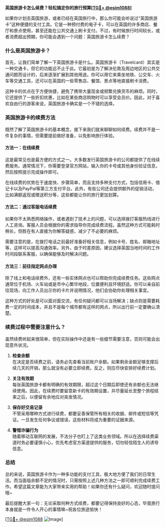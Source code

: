 **英国旅游卡怎么续费？轻松搞定你的旅行预算[[TG💪+ @esim1088](https://t.me/s/esim1088)]**

如果你计划去英国旅游，或者已经在英国旅行中，那么你可能会听说过“英国旅游卡”这种便捷的支付工具。它是一种预付费的电子卡，可以在英国的许多商店、餐厅和景点使用，甚至还能在公共交通上刷卡支付。不过，有时候旅行时间较长，或者消费超出预期，你可能会遇到一个问题：英国旅游卡怎么续费？

### 什么是英国旅游卡？

首先，让我们简单了解一下英国旅游卡是什么。英国旅游卡（Travelcard）其实是一种交通卡，但它的功能远不止于此。它最初是为了解决伦敦及周边地区的公共交通问题而设计的，后来逐渐扩展到其他用途。你可以用它来乘坐地铁、公交车、火车等交通工具，还可以在英国的一些零售店、餐馆、景点等地直接刷卡消费。

这种卡的优点在于方便快捷，避免了携带大量现金或频繁兑换货币的麻烦。同时，它还提供了一些折扣优惠，比如在某些商店购物时可以享受会员价。因此，对于喜欢自由行的游客来说，英国旅游卡确实是一个不错的选择。

### 英国旅游卡的续费方法

既然了解了英国旅游卡的基本概念，接下来我们就来聊聊如何续费。续费并不是一件复杂的事情，但需要提前做好准备，以免影响旅行体验。

#### 方法一：在线续费

这是最常见也是最方便的方式之一。大多数发行英国旅游卡的公司都提供了在线续费服务。通常情况下，你需要登录官方网站，输入你的卡号或其他身份验证信息，然后按照提示完成操作即可。

在线续费的优势在于速度快、步骤简单，而且支持多种支付方式，包括信用卡、借记卡以及PayPal等第三方支付平台。此外，有些公司还会提供额外的促销活动，比如满额返现或赠送积分等，这些都能让你的旅行更加划算。

#### 方法二：通过客服电话续费

如果你不太熟悉网络操作，或者遇到了技术上的问题，可以选择拨打客服热线进行人工咨询。客服人员会根据你的需求指导你完成续费流程。虽然这种方式可能耗时稍长，但胜在有人直接为你解答疑惑，减少了不必要的麻烦。

需要注意的是，在拨打电话之前最好准备好相关信息，例如卡号、姓名、邮箱地址等，这样可以提高沟通效率。另外，由于时差原因，建议选择英国当地时间的工作时间段联系客服，以确保能够及时解决问题。

#### 方法三：前往指定网点办理

除了线上和电话续费外，还有一些实体网点也可以帮助你完成续费任务。这些网点通常位于机场、火车站或是市中心繁华地段，位置便利且环境舒适。你可以亲自前往现场，向工作人员出示你的卡片并说明情况，他们会协助你处理相关事宜。

这种方式的好处是可以面对面交流，有任何疑问都可以当场解决；缺点则是需要耗费一定的时间成本，并且不是每个城市都有这样的网点，所以出行前一定要确认清楚。

### 续费过程中需要注意什么？

虽然续费听起来很简单，但在实际操作中还是有一些细节需要注意，否则可能会出现意外状况。

1. **检查余额**  
   在决定是否续费之前，请务必先查看当前账户余额。如果剩余金额足够支撑后续几天的开销，那么就没有必要立即续费。反之，则应尽快安排好续费计划。

2. **关注有效期**  
   每张英国旅游卡都有明确的有效期限，超过这个日期后即使还有余额也无法继续使用。因此，在续费时要留意新卡的有效期设置，并尽量延长至整个旅程结束之后，以便留有余地应对突发情况。

3. **保存好交易记录**  
   不管采用哪种方式进行续费，都要妥善保管所有相关的收据、邮件或短信等凭证。一旦发生任何争议或错误，这些材料将成为重要的证据来源。

4. **警惕诈骗行为**  
   随着移动互联网的发展，不法分子也盯上了这类业务领域。所以在选择续费渠道时务必要谨慎小心，优先考虑官方渠道提供的服务，切勿轻信陌生人的诱导信息。

### 总结

总的来说，英国旅游卡作为一种多功能的支付工具，极大地方便了我们的日常生活。而当面临余额不足的情况时，只需按照上述几种方法之一即可顺利完成续费工作。希望这篇文章能为大家带来实用的帮助！如果你还有什么疑问，欢迎随时提问哦~

最后提醒大家一句：无论采取何种方式续费，都要记得保持良好的心态，毕竟旅行本身就是一件令人开心的事情嘛~祝各位旅途愉快！

[[TG💪+ @esim1088](https://t.me/s/esim1088) ![Image](https://i.postimg.cc/4NQfJmqS/Snipaste-2025-05-13-00-14-12.png)]